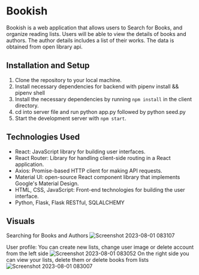 # Bookish

Bookish is a web application that allows users to Search for Books, and organize reading lists. Users will be able to view the details of books and authors. The author details includes a list of their works. The data is obtained from open library api.

## Installation and Setup

1. Clone the repository to your local machine.
2. Install necessary dependencies for backend with pipenv install && pipenv shell
3. Install the necessary dependencies by running `npm install` in the client directory.
4. cd into server file and run python app.py followed by python seed.py
6. Start the development server with `npm start`.

## Technologies Used

- React: JavaScript library for building user interfaces.
- React Router: Library for handling client-side routing in a React application.
- Axios: Promise-based HTTP client for making API requests.
- Material UI: open-source React component library that implements Google's Material Design.
- HTML, CSS, JavaScript: Front-end technologies for building the user interface.
- Python, Flask, Flask RESTful, SQLALCHEMY

## Visuals
Searching for Books and Authors
![Screenshot 2023-08-01 083107](https://github.com/YasmeenY/Bookish/assets/90418738/8bb3ddb8-18d4-43b2-94e4-20c91a4d6d77)

User profile:
You can create new lists, change user image or delete account from the left side
![Screenshot 2023-08-01 083052](https://github.com/YasmeenY/Bookish/assets/90418738/023351ba-350a-475b-a586-be83c84cd8ba)
On the right side you can view your lists, delete them or delete books from lists
![Screenshot 2023-08-01 083007](https://github.com/YasmeenY/Bookish/assets/90418738/ee323a79-9f64-4c7e-b712-44bbd0d408a3)
